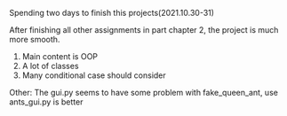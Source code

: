 Spending two days to finish this projects(2021.10.30-31)

After finishing all other assignments in part chapter 2, the project is much more smooth.

1. Main content is OOP
2. A lot of classes
3. Many conditional case should consider


Other: The gui.py seems to have some problem with fake_queen_ant, use ants_gui.py is better